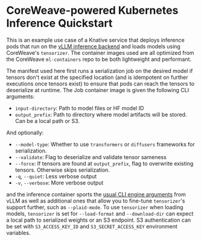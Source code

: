 # CoreWeave-powered Kubernetes Inference Quickstart
This is an example use case of a Knative service that deploys inference pods that run on the 
[vLLM inference backend](https://github.com/vllm-project/vllm/) and loads models using CoreWeave's `tensorizer`. The
container images used are all optimized from the CoreWeave `ml-containers` repo to be both lightweight and performant.

The manifest used here first runs a serialization job on the desired model if tensors don't exist at the specified 
location (and is idempotent on further executions once tensors exist) to ensure that pods can reach the tensors
to deserialize at runtime. The Job container image is given the following CLI arguments:

- `input-directory`: Path to model files or HF model ID
- `output_prefix`: Path to directory where model artifacts will be stored. Can be a local path or S3.

And optionally:
- `--model-type`: Whether to use `transformers` or `diffusers` frameworks for serialization.
- `--validate`: Flag to deserialize and validate tensor sameness 
- `--force`: If tensors are found at `output_prefix`, flag to overwrite existing tensors. Otherwise skips serialization.
- `-q`, `--quiet`: Less verbose output
- `-v`, `--verbose`: More verbose output

and the inference container sports the 
[usual CLI engine arguments](https://docs.vllm.ai/en/latest/models/engine_args.html) from vLLM as well as additional 
ones that allow you to fine-tune `tensorizer`'s support further, such as `--plaid-mode`. To use `tensorizer` when
loading models, `tensorizer` is set for `--load-format` and `--download-dir` can expect a local path to serialized
weights or an S3 endpoint. S3 authentication can be set with `S3_ACCESS_KEY_ID` and `S3_SECRET_ACCESS_KEY` environment
variables.

